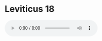 # Leviticus 18

<audio controls>
  <source src="https://openbible.com/audio/hays/BSB_03_Lev_018_H.mp3" type="audio/mp3" />
  <a href="https://openbible.com/audio/hays/BSB_03_Lev_018_H.mp3" download="https://openbible.com/audio/hays/BSB_03_Lev_018_H.mp3">Download MP3 audio</a>.
</audio>

<!--@include: @/bible/translations/bsb/03_lev/verses/018.md-->